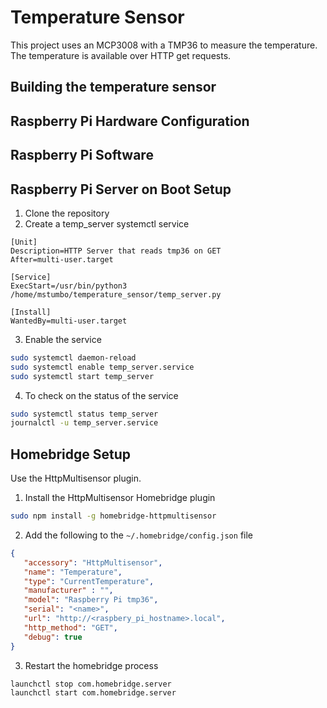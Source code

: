 # Temperature Sensor
This project uses an MCP3008 with a TMP36 to measure the temperature. The temperature is available over HTTP get requests.

## Building the temperature sensor

## Raspberry Pi Hardware Configuration

## Raspberry Pi Software

## Raspberry Pi Server on Boot Setup
1. Clone the repository
2. Create a temp_server systemctl service
```
[Unit]
Description=HTTP Server that reads tmp36 on GET
After=multi-user.target

[Service]
ExecStart=/usr/bin/python3 /home/mstumbo/temperature_sensor/temp_server.py

[Install]
WantedBy=multi-user.target
```
3. Enable the service
```sh
sudo systemctl daemon-reload
sudo systemctl enable temp_server.service
sudo systemctl start temp_server
```
4. To check on the status of the service
```sh
sudo systemctl status temp_server
journalctl -u temp_server.service
```

## Homebridge Setup
Use the HttpMultisensor plugin.

1. Install the HttpMultisensor Homebridge plugin
```sh
sudo npm install -g homebridge-httpmultisensor
```
2. Add the following to the `~/.homebridge/config.json` file
```json
{
   "accessory": "HttpMultisensor",
   "name": "Temperature",
   "type": "CurrentTemperature",
   "manufacturer" : "",
   "model": "Raspberry Pi tmp36",
   "serial": "<name>",
   "url": "http://<raspbery_pi_hostname>.local",
   "http_method": "GET",
   "debug": true  
}
```
3. Restart the homebridge process
```sh
launchctl stop com.homebridge.server
launchctl start com.homebridge.server
```